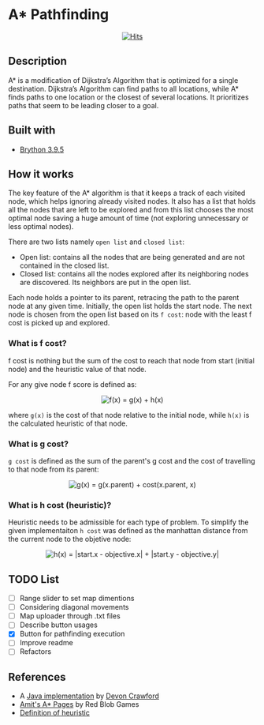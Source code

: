 # A* Pathfinding

<div align="center">

[![Hits](https://hits.seeyoufarm.com/api/count/incr/badge.svg?url=https%3A%2F%2Fgithub.com%2Fjlsuh%2Fa-star-pathfinding&count_bg=%2379C83D&title_bg=%23555555&icon=spacex.svg&icon_color=%23E7E7E7&title=hits&edge_flat=false)](https://hits.seeyoufarm.com)

</div>

## Description
A* is a modification of Dijkstra’s Algorithm that is optimized for a single destination. Dijkstra’s Algorithm can find paths to all locations, while A* finds paths to one location or the closest of several locations. It prioritizes paths that seem to be leading closer to a goal.

## Built with
- [Brython 3.9.5](https://brython.info/)

## How it works
The key feature of the A* algorithm is that it keeps a track of each visited node, which helps ignoring already visited nodes. It also has a list that holds all the nodes that are left to be explored and from this list chooses the most optimal node saving a huge amount of time (not exploring unnecessary or less optimal nodes).

There are two lists namely `open list` and `closed list`:
- Open list: contains all the nodes that are being generated and are not contained in the closed list.
- Closed list: contains all the nodes explored after its neighboring nodes are discovered. Its neighbors are put in the open list.

Each node holds a pointer to its parent, retracing the path to the parent node at any given time. Initially, the open list holds the start node. The next node is chosen from the open list based on its `f cost`: node with the least f cost is picked up and explored.

### What is f cost?
f cost is nothing but the sum of the cost to reach that node from start (initial node) and the heuristic value of that node.

For any give node f score is defined as:
<div align="center">
    <img src="https://latex.codecogs.com/svg.image?f(x)&space;=&space;g(x)&space;&plus;&space;h(x)" title="f(x) = g(x) + h(x)" />
</div>

where `g(x)` is the cost of that node relative to the initial node, while `h(x)` is the calculated heuristic of that node.

### What is g cost?
`g cost` is defined as the sum of the parent's g cost and the cost of travelling to that node from its parent:

<div align="center">
    <img src="https://latex.codecogs.com/svg.image?g(x)&space;=&space;g(x.parent)&space;&plus;&space;cost(x.parent,&space;x)" title="g(x) = g(x.parent) + cost(x.parent, x)" />
</div>

### What is h cost (heuristic)?
Heuristic needs to be admissible for each type of problem. To simplify the given implementaiton `h cost` was defined as the manhattan distance from the current node to the objetive node:

<div align="center">
    <img src="https://latex.codecogs.com/svg.image?h(x)&space;=&space;|start.x&space;-&space;objective.x|&space;&plus;&space;|start.y&space;-&space;objective.y|" title="h(x) = |start.x - objective.x| + |start.y - objective.y|" />
</div>

## TODO List
- [ ] Range slider to set map dimentions
- [ ] Considering diagonal movements
- [ ] Map uploader through .txt files
- [ ] Describe button usages
- [x] Button for pathfinding execution
- [ ] Improve readme
- [ ] Refactors

## References
- A [Java implementation](https://www.youtube.com/watch?v=1-YPj5Vt0oQ) by [Devon Crawford](https://github.com/DevonCrawford)
- [Amit's A* Pages](https://theory.stanford.edu/~amitp/GameProgramming/) by Red Blob Games
- [Definition of heuristic](https://en.wikipedia.org/wiki/Heuristic_(computer_science))